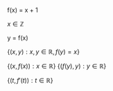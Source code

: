 f(x) = x + 1

$x \in \mathbb{Z}$

y = f(x)

$\{(x, y): x, y \in \mathbb{R}, f(y)=x\}$

$\{(x, f(x)): x\in \mathbb{R}\}$
$\{(f(y), y): y\in \mathbb{R}\}$

$\{(t, f'(t)): t\in \mathbb{R}\}$

